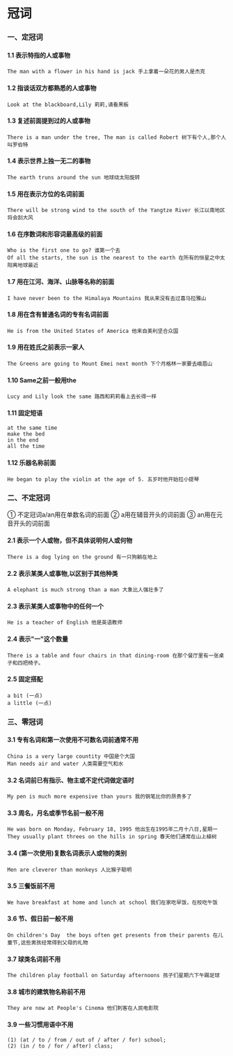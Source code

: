 # 冠词
### 一、定冠词
#### 1.1 表示特指的人或事物
    The man with a flower in his hand is jack 手上拿着一朵花的男人是杰克
#### 1.2 指谈话双方都熟悉的人或事物
    Look at the blackboard,Lily 莉莉,请看黑板
#### 1.3 复述前面提到过的人或事物
    There is a man under the tree, The man is called Robert 树下有个人,那个人叫罗伯特
#### 1.4 表示世界上独一无二的事物
    The earth truns around the sun 地球绕太阳旋转
#### 1.5 用在表示方位的名词前面
    There will be strong wind to the south of the Yangtze River 长江以南地区将会刮大风
#### 1.6 在序数词和形容词最高级的前面
    Who is the first one to go? 谁第一个去
    Of all the starts, the sun is the nearest to the earth 在所有的恒星之中太阳离地球最近
#### 1.7 用在江河、海洋、山脉等名称的前面
    I have never been to the Himalaya Mountains 我从来没有去过喜马拉雅山
#### 1.8 用在含有普通名词的专有名词前面
    He is from the United States of America 他来自美利坚合众国
#### 1.9 用在姓氏之前表示一家人
    The Greens are going to Mount Emei next month 下个月格林一家要去峨眉山
#### 1.10 Same之前一般用the
    Lucy and Lily look the same 路西和莉莉看上去长得一样
#### 1.11 固定短语
    at the same time
    make the bed
    in the end
    all the time
#### 1.12 乐器名称前面
    He began to play the violin at the age of 5. 五岁时他开始拉小提琴

### 二、不定冠词
① 不定冠词a/an用在单数名词的前面
② a用在辅音开头的词前面
③ an用在元音开头的词前面
#### 2.1 表示一个人或物，但不具体说明何人或何物
    There is a dog lying on the ground 有一只狗躺在地上
#### 2.2 表示某类人或事物,以区别于其他种类
    A elephant is much strong than a man 大象比人强壮多了
#### 2.3 表示某类人或事物中的任何一个
    He is a teacher of English 他是英语教师
#### 2.4 表示"一"这个数量
    There is a table and four chairs in that dining-room 在那个餐厅里有一张桌子和四把椅子。
#### 2.5 固定搭配
    a bit (一点)
    a little (一点)
    
### 三、零冠词
#### 3.1 专有名词和第一次使用不可数名词前通常不用
    China is a very large countity 中国是个大国
    Man needs air and water 人类需要空气和水
#### 3.2 名词前已有指示、物主或不定代词做定语时
    My pen is much more expensive than yours 我的钢笔比你的昂贵多了
#### 3.3 周名，月名或季节名前一般不用
    He was born on Monday, February 18, 1995 他出生在1995年二月十八日,星期一
    They usually plant threes on the hills in spring 春天他们通常在山上植树 
#### 3.4 (第一次使用)复数名词表示人或物的类别
    Men are cleverer than monkeys 人比猴子聪明
#### 3.5 三餐饭前不用
    We have breakfast at home and lunch at school 我们在家吃早饭，在校吃午饭
#### 3.6 节、假日前一般不用
    On children's Day  the boys often get presents from their parents 在儿童节,这些男孩经常得到父母的礼物
#### 3.7 球类名词前不用
    The children play football on Saturday afternoons 孩子们星期六下午踢足球
#### 3.8 城市的建筑物名称前不用
    They are now at People's Cinema 他们刺客在人民电影院
#### 3.9 一些习惯用语中不用
    (1) (at / to / from / out of / after / for) school;
    (2) (in / to / for / after) class;